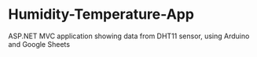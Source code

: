 # Humidity-Temperature-App
ASP.NET MVC application showing data from DHT11 sensor, using Arduino and Google Sheets
